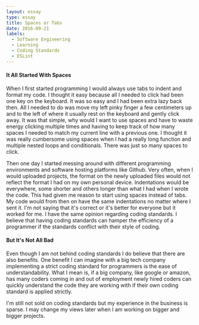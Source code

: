 ```yaml
---
layout: essay
type: essay
title: Spaces or Tabs
date: 2016-09-21
labels:
  - Software Engineering
  - Learning
  - Coding Standards
  - ESLint
---
```


<h4>It All Started With Spaces</h4>

When I first started programming I would always use tabs to indent and format my code.  I thought it easy because all I needed to click had been one key on the keyboard.  It was so easy and I had been extra lazy back then.  All I needed to do was move my left pinky finger a few centimeters up and to the left of where it usually rest on the keyboard and gently click away.  It was that simple, why would I want to use spaces and have to waste energy clicking multiple times and having to keep track of how many spaces I needed to match my current line with a previous one.  I thought it was really cumbersome using spaces when I had a really long function and multiple nested loops and conditionals.  There was just so many spaces to click.

Then one day I started messing around with different programming environments and software hosting platforms like Github.  Very often, when I would uploaded projects, the format on the newly uploaded files would not reflect the format I had on my own personal device.  Indentations would be everywhere, some shorter and others longer than what I had when I wrote the code.  This had given me reason to start using spaces instead of tabs.  My code would from then on have the same indentations no matter where I sent it.  I'm not saying that it's correct or it's better for everyone but it worked for me.  I have the same opinion regarding coding standards.  I believe that having coding standards can hamper the efficiency of a programmer if the standards conflict with their style of coding.

<h4>But It's Not All Bad</h4>

Even though I am not behind coding standards I do believe that there are also benefits.  One benefit I can imagine with a big tech company implementing a strict coding standard for programmers is the ease of understandability.  What I mean is, if a big company, like google or amazon, has many coders coming in and out of employment newly hired coders can quickly understand the code they are working with if their own coding standard is applied strictly.

I'm still not sold on coding standards but my experience in the business is sparse.  I may change my views later when I am working on bigger and bigger projects.
